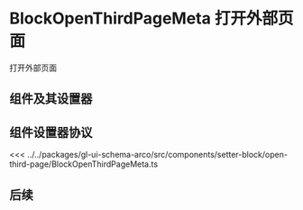 <script setup>
import Example from '../../.vitepress/components/setter-block/open-third-page/Example.vue';
import {BlockOpenThirdPageMeta as componentMeta} from "@geelato/gl-ui-schema-arco";
</script>


# BlockOpenThirdPageMeta 打开外部页面
打开外部页面

## 组件及其设置器

<Example /> 

## 组件设置器协议

<ComponentBuilderExample :componentMeta="componentMeta"/>
<<< ../../packages/gl-ui-schema-arco/src/components/setter-block/open-third-page/BlockOpenThirdPageMeta.ts

## 后续



